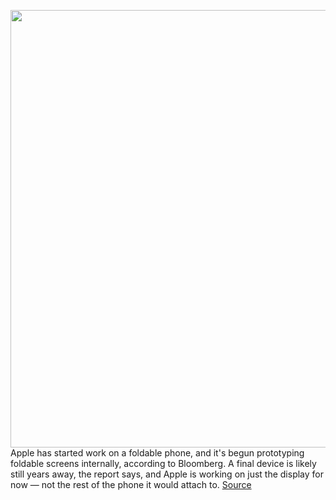 <img src='https://cdn.vox-cdn.com/thumbor/PKznPZ-E3jOzOUMYa6OszSiu9gI=/0x0:2040x1360/1200x800/filters:focal(591x533:917x859)/cdn.vox-cdn.com/uploads/chorus_image/image/68675882/vpavic_4243_20201018_0154.0.0.jpg' width='700px' /><br/>
Apple has started work on a foldable phone, and it's begun prototyping foldable screens internally, according to Bloomberg. A final device is likely still years away, the report says, and Apple is working on just the display for now — not the rest of the phone it would attach to.
<a href='https://www.theverge.com/2021/1/15/22233644/foldable-iphone-apple-screens-report'> Source <a/>